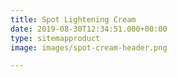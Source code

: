 ```yaml
---
title: Spot Lightening Cream
date: 2019-08-30T12:34:51.000+00:00
type: sitemapproduct
image: images/spot-cream-header.png

---
```

